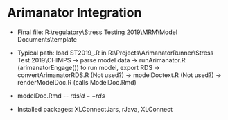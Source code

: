 # Arimanator Integration
- Final file: R:\regulatory\Stress Testing 2019\MRM\Model Documents\template
- Typical path:
	load ST2019_.R in R:\Projects\ArimanatorRunner\Stress Test 2019\CHIMPS ->
	parse model data ->
 	runArimanator.R (arimanatorEngage()) to run model, export RDS ->
	convertArimanatorRDS.R (Not used?) ->
	modelDoctext.R (Not used?) ->
	renderModelDoc.R (calls ModelDoc.Rmd)

- modelDoc.Rmd
-- rds$id
-- rds$
- Installed packages: XLConnectJars, rJava, XLConnect